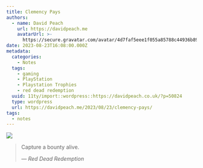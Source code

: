 ```yaml
---
title: Clemency Pays
authors:
  - name: David Peach
    url: https://davidpeach.me
    avatarUrl: >-
      https://secure.gravatar.com/avatar/4d7faf5eee1f055a85788c44936b8995eaab6dfb004e7854ec747ccb272e91ee?s=96&d=mm&r=g
date: 2023-08-23T16:08:00.000Z
metadata:
  categories:
    - Notes
  tags:
    - gaming
    - PlayStation
    - Playstation Trophies
    - red dead redemption
  uuid: 11ty/import::wordpress::https://davidpeach.co.uk/?p=50824
  type: wordpress
  url: https://davidpeach.me/2023/08/23/clemency-pays/
tags:
  - notes
---
```

![](/assets/clemency-pays-150x150-PL05TpzsBkGs.png)

> Capture a bounty alive.
> 
> <cite>— Red Dead Redemption</cite>